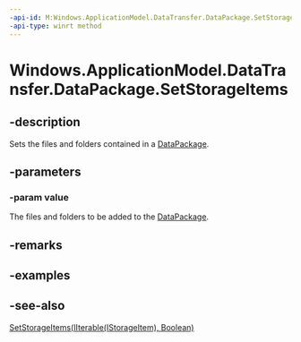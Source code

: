 ```yaml
---
-api-id: M:Windows.ApplicationModel.DataTransfer.DataPackage.SetStorageItems(Windows.Foundation.Collections.IIterable{Windows.Storage.IStorageItem})
-api-type: winrt method
---
```


<!-- Method syntax
public void SetStorageItems(Windows.Foundation.Collections.IIterable<Windows.Storage.IStorageItem> value)
-->

# Windows.ApplicationModel.DataTransfer.DataPackage.SetStorageItems

## -description
Sets the files and folders contained in a [DataPackage](datapackage.md).

## -parameters
### -param value
The files and folders to be added to the [DataPackage](datapackage.md).

## -remarks

## -examples

## -see-also
[SetStorageItems(IIterable(IStorageItem), Boolean)](datapackage_setstorageitems_1050978414.md)
